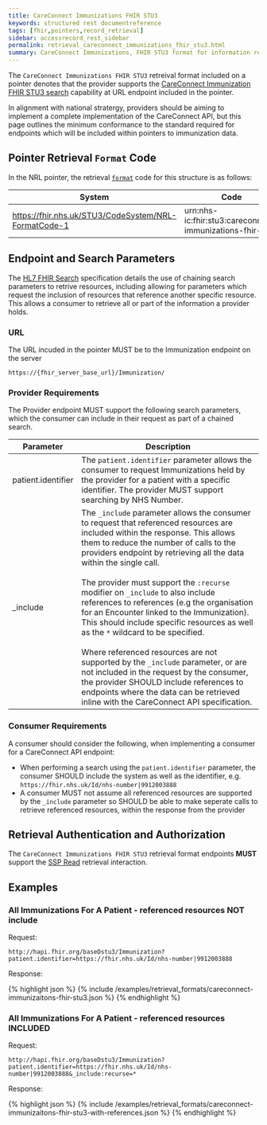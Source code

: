 ```yaml
---
title: CareConnect Immunizations FHIR STU3
keywords: structured rest documentreference
tags: [fhir,pointers,record_retrieval]
sidebar: accessrecord_rest_sidebar
permalink: retrieval_careconnect_immunizations_fhir_stu3.html
summary: CareConnect Immunizations, FHIR STU3 format for information retrieval.
---
```


The `CareConnect Immunizations FHIR STU3` retreival format included on a pointer denotes that the provider supports the [CareConnect Immunization FHIR STU3 search](https://nhsconnect.github.io/CareConnectAPI/api_medication_immunization.html#2-search) capability at URL endpoint included in the pointer.

In alignment with national stratergy, providers should be aiming to implement a complete implementation of the CareConnect API, but this page outlines the minimum conformance to the standard required for endpoints which will be included within pointers to immunization data.


## Pointer Retrieval `Format` Code

In the NRL pointer, the retrieval [`format`](pointer_fhir_resource.html#retrieval-format) code for this structure is as follows:

|System|Code|Display|
|------|----|-------|
| https://fhir.nhs.uk/STU3/CodeSystem/NRL-FormatCode-1 | urn:nhs-ic:fhir:stu3:careconnect-immunizations-fhir-stu3 | CareConnect Immunizations FHIR STU3 |



## Endpoint and Search Parameters

The [HL7 FHIR Search](https://www.hl7.org/fhir/STU3/search.html) specification details the use of chaining search parameters to retrive resources, including allowing for parameters which request the inclusion of resources that reference another specific resource. This allows a consumer to retrieve all or part of the information a provider holds.

### URL

The URL incuded in the pointer MUST be to the Immunization endpoint on the server

```url
https://{fhir_server_base_url}/Immunization/
```


### Provider Requirements

The Provider endpoint MUST support the following search parameters, which the consumer can include in their request as part of a chained search.

| Parameter | Description |
| --- | --- |
| patient.identifier | The `patient.identifier` parameter allows the consumer to request Immunizations held by the provider for a patient with a specific identifier. The provider MUST support searching by NHS Number. |
| _include | The `_include` parameter allows the consumer to request that referenced resources are included within the response. This allows them to reduce the number of calls to the providers endpoint by retrieving all the data within the single call.<br/><br/>The provider must support the `:recurse` modifier on `_include` to also include references to references (e.g the organisation for an Encounter linked to the Immunization). This should include specific resources as well as the `*` wildcard to be specified.<br/><br/>Where referenced resources are not supported by the `_include` parameter, or are not included in the request by the consumer, the provider SHOULD include references to endpoints where the data can be retrieved inline with the CareConnect API specification. |


###  Consumer Requirements

A consumer should consider the following, when implementing a consumer for a CareConnect API endpoint:

- When performing a search using the `patient.identifier` parameter, the consumer SHOULD include the system as well as the identifier, e.g. `https://fhir.nhs.uk/Id/nhs-number|9912003888`
- A consumer MUST not assume all referenced resources are supported by the `_include` parameter so SHOULD be able to make seperate calls to retrieve referenced resources, within the response from the provider



## Retrieval Authentication and Authorization

The `CareConnect Immunizations FHIR STU3` retrieval format endpoints **MUST** support the [SSP Read](retrieval_ssp.html) retrieval interaction.



## Examples

### All Immunizations For A Patient - referenced resources NOT include

Request:

```url
http://hapi.fhir.org/baseDstu3/Immunization?patient.identifier=https://fhir.nhs.uk/Id/nhs-number|9912003888
```


Response:

<div class="github-sample-wrapper scroll-height-350">
{% highlight json %}
{% include /examples/retrieval_formats/careconnect-immunizaitons-fhir-stu3.json %}
{% endhighlight %}
</div>


### All Immunizations For A Patient - referenced resources INCLUDED

Request:

```url
http://hapi.fhir.org/baseDstu3/Immunization?patient.identifier=https://fhir.nhs.uk/Id/nhs-number|9912003888&_include:recurse=*
```


Response:

<div class="github-sample-wrapper scroll-height-350">
{% highlight json %}
{% include /examples/retrieval_formats/careconnect-immunizaitons-fhir-stu3-with-references.json %}
{% endhighlight %}
</div>
